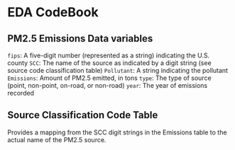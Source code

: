 # EDA CodeBook

## PM2.5 Emissions Data variables 

`fips`: A five-digit number (represented as a string) indicating the U.S. county
`SCC`: The name of the source as indicated by a digit string (see source code classification table)
`Pollutant`: A string indicating the pollutant
`Emissions`: Amount of PM2.5 emitted, in tons
`type`: The type of source (point, non-point, on-road, or non-road)
`year`: The year of emissions recorded

## Source Classification Code Table
Provides a mapping from the SCC digit strings in the Emissions table to the actual name of the PM2.5 source.
